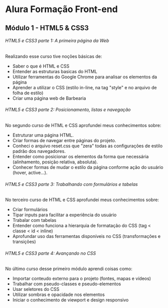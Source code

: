 #  Alura Formação Front-end

## Módulo 1 - HTML5 & CSS3

###### HTML5 e CSS3 parte 1: A primeira página da Web
Realizando esse curso tive noções básicas de:
- Saber o que é HTML e CSS
- Entender as estruturas basicas do HTML
- Utilizar ferramentas do Google Chrome para analisar os elementos da página
- Aprender a utilizar o CSS (estilo in-line, na tag "style" e no arquivo de folha de estilo)
- Criar uma página web de Barbearia

###### HTML5 e CSS3 parte 2: Posicionamento, listas e navegação
No segundo curso de HTML e CSS aprofundei meus conhecimentos sobre:
- Estruturar uma página HTML.
- Criar formas de navegar entre páginas do projeto.
- Conheci o arquivo reset.css que "zera" todas as configurações de estilo padrão dos navegadores.
- Entender como posicionar os elementos da forma que necessária (alinhamento, posição relativa, absoluta).
- Conhecer formas de mudar o estilo da página conforme ação do usuário (hover, active...).

###### HTML5 e CSS3 parte 3: Trabalhando com formulários e tabelas
No terceiro curso de HTML e CSS aprofundei meus conhecimentos sobre:
- Criar formulários
- Tipar inputs para facilitar a experiência do usuário
- Trabalar com tabelas
- Entender como funciona a hierarquia de formatação do CSS (tag < classe < id < inline)
- Aprofundar uso das ferramentas disponíveis no CSS (transformações e transições)

###### HTML5 e CSS3 parte 4: Avançando no CSS
No último curso desse primeiro módulo aprendi coisas como:
- Importar conteudo externo para o projeto (fontes, mapas e vídeos)
- Trabalhar com pseudo-classes e pseudo-elementos
- Usar seletores do CSS
- Utilizar sombras e opacidade nos elementos
- Iniciar o conhecimento de viewport e design responsivo